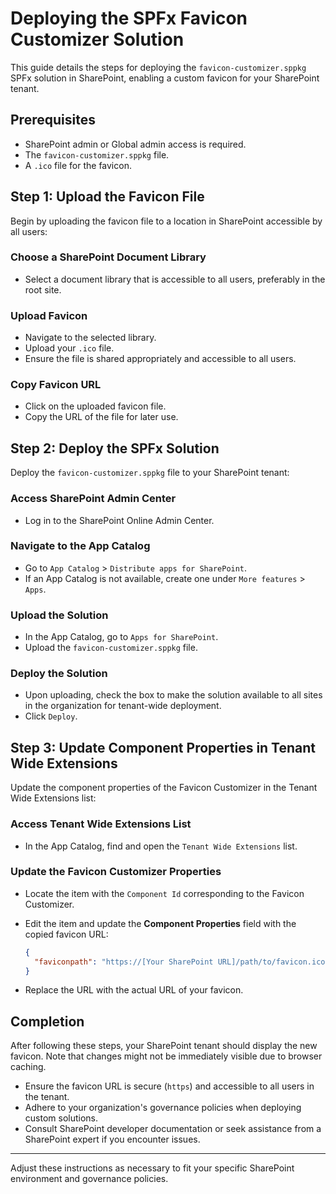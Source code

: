 # Deploying the SPFx Favicon Customizer Solution

This guide details the steps for deploying the `favicon-customizer.sppkg` SPFx solution in SharePoint, enabling a custom favicon for your SharePoint tenant.

## Prerequisites

- SharePoint admin or Global admin access is required.
- The `favicon-customizer.sppkg` file.
- A `.ico` file for the favicon.

## Step 1: Upload the Favicon File

Begin by uploading the favicon file to a location in SharePoint accessible by all users:

### Choose a SharePoint Document Library

- Select a document library that is accessible to all users, preferably in the root site.

### Upload Favicon

- Navigate to the selected library.
- Upload your `.ico` file.
- Ensure the file is shared appropriately and accessible to all users.

### Copy Favicon URL

- Click on the uploaded favicon file.
- Copy the URL of the file for later use.

## Step 2: Deploy the SPFx Solution

Deploy the `favicon-customizer.sppkg` file to your SharePoint tenant:

### Access SharePoint Admin Center

- Log in to the SharePoint Online Admin Center.

### Navigate to the App Catalog

- Go to `App Catalog` > `Distribute apps for SharePoint`.
- If an App Catalog is not available, create one under `More features` > `Apps`.

### Upload the Solution

- In the App Catalog, go to `Apps for SharePoint`.
- Upload the `favicon-customizer.sppkg` file.

### Deploy the Solution

- Upon uploading, check the box to make the solution available to all sites in the organization for tenant-wide deployment.
- Click `Deploy`.

## Step 3: Update Component Properties in Tenant Wide Extensions

Update the component properties of the Favicon Customizer in the Tenant Wide Extensions list:

### Access Tenant Wide Extensions List

- In the App Catalog, find and open the `Tenant Wide Extensions` list.

### Update the Favicon Customizer Properties

- Locate the item with the `Component Id` corresponding to the Favicon Customizer.
- Edit the item and update the **Component Properties** field with the copied favicon URL:

  ```json
  {
    "faviconpath": "https://[Your SharePoint URL]/path/to/favicon.ico"
  }
  ```

- Replace the URL with the actual URL of your favicon.

## Completion

After following these steps, your SharePoint tenant should display the new favicon. Note that changes might not be immediately visible due to browser caching.

- Ensure the favicon URL is secure (`https`) and accessible to all users in the tenant.
- Adhere to your organization's governance policies when deploying custom solutions.
- Consult SharePoint developer documentation or seek assistance from a SharePoint expert if you encounter issues.

---

Adjust these instructions as necessary to fit your specific SharePoint environment and governance policies.
